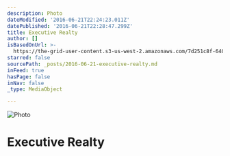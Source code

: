 ```yaml
---
description: Photo
dateModified: '2016-06-21T22:24:23.011Z'
datePublished: '2016-06-21T22:28:47.299Z'
title: Executive Realty
author: []
isBasedOnUrl: >-
  https://the-grid-user-content.s3-us-west-2.amazonaws.com/7d251c8f-640e-4f6f-aa4a-cf84de60c80e.jpg
starred: false
sourcePath: _posts/2016-06-21-executive-realty.md
inFeed: true
hasPage: false
inNav: false
_type: MediaObject

---
```

![Photo](https://the-grid-user-content.s3-us-west-2.amazonaws.com/7d251c8f-640e-4f6f-aa4a-cf84de60c80e.jpg)

# Executive Realty